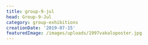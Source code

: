 ```yaml
---
title: group-9-jul
head: Group-9-Jul
category: group-exhibitions
creationDate: '2019-07-15'
featuredImage: /images/uploads/1997vakaloposter.jpg
---
```


